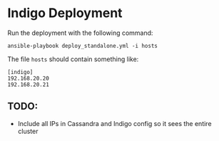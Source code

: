 # Indigo Deployment 

Run the deployment with the following command:

```
ansible-playbook deploy_standalone.yml -i hosts
```

The file ```hosts``` should contain something like:

```
[indigo]
192.168.20.20
192.168.20.21
```

## TODO:

* Include all IPs in Cassandra and Indigo config so it sees the entire cluster

